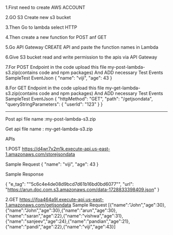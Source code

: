 1.First need to create AWS ACCOUNT

2.GO S3 Create new s3 bucket

3.Then Go to lambda select HTTP

4.Then create a new function for POST anf GET

5.Go API Gateway CREATE API and paste the function names in Lambda

6.Give S3 bucket read and write permission to the apis via API Gateway

7.For POST Endpoint in the code upload this file my-post-lambda-s3.zip(contains code and npm packages)
  And ADD necessary Test Events
  SampleTest EventJson
  {
  "name": "viji",
  "age": 43
}

8.For GET Endpoint in the code upload this file my-get-lambda-s3.zip(contains code and npm packages)
  And ADD necessary Test Events
  SampleTest EventJson
  {
  "httpMethod": "GET",
  "path": "/getjsondata",
  "queryStringParameters": {
    "userId": "123"
  }
}
******************************************************************************************************************************************************************************************************************************************************************************

Post api file name :my-post-lambda-s3.zip

Get api file name : my-get-lambda-s3.zip

APIs

1.POST
https://d4wr7x2m1k.execute-api.us-east-1.amazonaws.com/storejsondata

Sample Request
{
  "name": "viji",
  "age": 43
}

Sample Response

{
    "e_tag": "\"5c6c4e4de08d9bcd7d61b16bd0bd6077\"",
    "url": "https://arun.doc.com.s3.amazonaws.com/data-1728833398409.json"
}


2.GET
https://jfoa464a9l.execute-api.us-east-1.amazonaws.com/getjsondata
Sample Request
[{"name":"John","age":30},{"name":"John","age":30},{"name":"arun","age":30},{"name":"saran","age":22},{"name":"vishwa","age":31},{"name":"sanjeev","age":24},{"name":"pandian","age":21},{"name":"pandi","age":22},{"name":"viji","age":43}]

